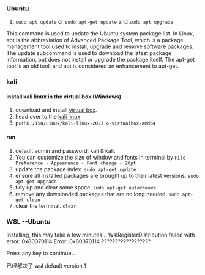 ### Ubuntu

1. `sudo apt update` or `sudo apt-get update` and `sudo apt upgrade`

This command is used to update the Ubuntu system package list. In Linux, apt is the abbreviation of Advanced Package Tool, which is a package management tool used to install, upgrade and remove software packages. The update subcommand is used to download the latest package information, but does not install or upgrade the package itself.
The apt-get tool is an old tool, and apt is considered an enhancement to apt-get.

### kali

#### install kali linux in the virtual box (Windows)

1. download and install [virtual box](https://www.virtualbox.org/wiki/Downloads).
2. head over to the [kali linux](https://www.kali.org/get-kali/#kali-virtual-machines)
3. path`D:/ISO/Linux/kali-linux-2023.4-virtualbox-amd64`

#### run

1. default admin and password: kali & kali.
2. You can customize the size of window and fonts in terminal by
`File - Preference - Appearance - Font change - 20pt`
3. update the package index.
`sudo apt-get update`
4. ensure all installed packages are brought up to their latest versions.
`sudo apt-get upgrade`
5. tidy up and clear some space.
`sudo apt-get autoremove`
6. remove any downloaded packages that are no long needed.
`sudo apt-get clean`
7. clear the terminal.
`clear`

### WSL --Ubuntu
Installing, this may take a few minutes...
WslRegisterDistribution failed with error: 0x80370114
Error: 0x80370114 ??????????????????

Press any key to continue...

已经解决了 wsl default version 1